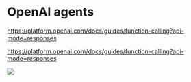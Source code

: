 # OpenAI agents

https://platform.openai.com/docs/guides/function-calling?api-mode=responses



https://platform.openai.com/docs/guides/function-calling?api-mode=responses


![](https://cdn.openai.com/API/docs/images/function-calling-diagram-steps.png)
